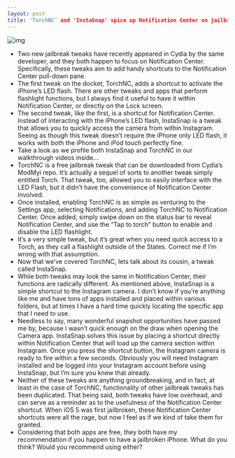 ```yaml
---
layout: post
title: 'TorchNC' and 'InstaSnap' spice up Notification Center on jailbroken iPhones
---
```

![img](http://media.idownloadblog.com/wp-content/uploads/2013/01/InstaSnap-and-NCTorch.jpg)
* Two new jailbreak tweaks have recently appeared in Cydia by the same developer, and they both happen to focus on Notification Center. Specifically, these tweaks aim to add handy shortcuts to the Notification Center pull-down pane.
* The first tweak on the docket, TorchNC, adds a shortcut to activate the iPhone’s LED flash. There are other tweaks and apps that perform flashlight functions, but I always find it useful to have it within Notification Center, or directly on the Lock screen.
* The second tweak, like the first, is a shortcut for Notification Center. Instead of interacting with the iPhone’s LED flash, InstaSnap is a tweak that allows you to quickly access the camera from within Instagram. Seeing as though this tweak doesn’t require the iPhone only LED flash, it works with both the iPhone and iPod touch perfectly fine.
* Take a look as we profile both InstaSnap and TorchNC in our walkthrough videos inside…
* TorchNC is a free jailbreak tweak that can be downloaded from Cydia’s ModMyi repo. It’s actually a sequel of sorts to another tweak simply entitled Torch. That tweak, too, allowed you to easily interface with the LED Flash, but it didn’t have the convenience of Notification Center involved.
* Once installed, enabling TorchNC is as simple as venturing to the Settings app, selecting Notifications, and adding TorchNC to Notification Center. Once added, simply swipe down on the status bar to reveal Notification Center, and use the “Tap to torch” button to enable and disable the LED flashlight.
* It’s a very simple tweak, but it’s great when you need quick access to a Torch, as they call a flashlight outside of the States. Correct me if I’m wrong with that assumption.
* Now that we’ve covered TorchNC, lets talk about its cousin, a tweak called InstaSnap.
* While both tweaks may look the same in Notification Center, their functions are radically different. As mentioned above, InstaSnap is a simple shortcut to the Instagram camera. I don’t know if you’re anything like me and have tons of apps installed and placed within various folders, but at times I have a hard time quickly locating the specific app that I need to use.
* Needless to say, many wonderful snapshot opportunities have passed me by, because I wasn’t quick enough on the draw when opening the Camera app. InstaSnap solves this issue by placing a shortcut directly within Notification Center that will load up the camera section within Instagram. Once you press the shortcut button, the Instagram camera is ready to fire within a few seconds. Obviously you will need Instagram installed and be logged into your Instagram account before using InstaSnap, but I’m sure you knew that already.
* Neither of these tweaks are anything groundbreaking, and in fact, at least in the case of TorchNC, functionality of other jailbreak tweaks has been duplicated. That being said, both tweaks have low overhead, and can serve as a reminder as to the usefulness of the Notification Center shortcut. When iOS 5 was first jailbroken, these Notification Center shortcuts were all the rage, but now I feel as if we kind of take them for granted.
* Considering that both apps are free, they both have my recommendation if you happen to have a jailbroken iPhone. What do you think? Would you recommend using either?

